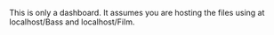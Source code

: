 This is only a dashboard. It assumes you are hosting the files using at localhost/Bass and localhost/Film.
